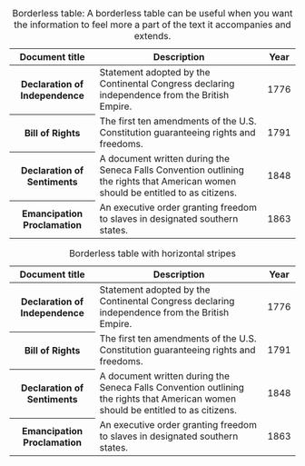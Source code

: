 
<table class="usa-table usa-table--borderless">
  <caption>
    Borderless table: A borderless table can be useful when you want the
    information to feel more a part of the text it accompanies and extends.
  </caption>
  <thead>
    <tr>
      <th scope="col">Document title</th>
      <th scope="col">Description</th>
      <th scope="col">Year</th>
    </tr>
  </thead>
  <tbody>
    <tr>
      <th scope="row">Declaration of Independence</th>
      <td>
        Statement adopted by the Continental Congress declaring independence
        from the British Empire.
      </td>
      <td>1776</td>
    </tr>
    <tr>
      <th scope="row">Bill of Rights</th>
      <td>
        The first ten amendments of the U.S. Constitution guaranteeing rights
        and freedoms.
      </td>
      <td>1791</td>
    </tr>
    <tr>
      <th scope="row">Declaration of Sentiments</th>
      <td>
        A document written during the Seneca Falls Convention outlining the
        rights that American women should be entitled to as citizens.
      </td>
      <td>1848</td>
    </tr>
    <tr>
      <th scope="row">Emancipation Proclamation</th>
      <td>
        An executive order granting freedom to slaves in designated southern
        states.
      </td>
      <td>1863</td>
    </tr>
  </tbody>
</table>

<table class="usa-table usa-table--borderless usa-table--striped">
  <caption>
    Borderless table with horizontal stripes
  </caption>
  <thead>
    <tr>
      <th scope="col">Document title</th>
      <th scope="col">Description</th>
      <th scope="col">Year</th>
    </tr>
  </thead>
  <tbody>
    <tr>
      <th scope="row">Declaration of Independence</th>
      <td>
        Statement adopted by the Continental Congress declaring independence
        from the British Empire.
      </td>
      <td>1776</td>
    </tr>
    <tr>
      <th scope="row">Bill of Rights</th>
      <td>
        The first ten amendments of the U.S. Constitution guaranteeing rights
        and freedoms.
      </td>
      <td>1791</td>
    </tr>
    <tr>
      <th scope="row">Declaration of Sentiments</th>
      <td>
        A document written during the Seneca Falls Convention outlining the
        rights that American women should be entitled to as citizens.
      </td>
      <td>1848</td>
    </tr>
    <tr>
      <th scope="row">Emancipation Proclamation</th>
      <td>
        An executive order granting freedom to slaves in designated southern
        states.
      </td>
      <td>1863</td>
    </tr>
  </tbody>
</table>